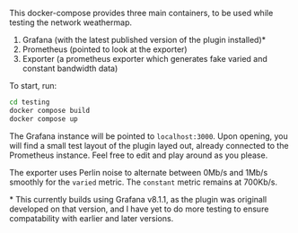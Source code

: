 This docker-compose provides three main containers, to be used while testing the network weathermap.

1. Grafana (with the latest published version of the plugin installed)*
2. Prometheus (pointed to look at the exporter)
3. Exporter (a prometheus exporter which generates fake varied and constant bandwidth data)

To start, run:

```bash
cd testing
docker compose build
docker compose up
```

The Grafana instance will be pointed to `localhost:3000`. Upon opening, you will find a small test layout of the plugin layed out, already connected to the Prometheus instance. Feel free to edit and play around as you please.

The exporter uses Perlin noise to alternate between 0Mb/s and 1Mb/s smoothly for the `varied` metric. The `constant` metric remains at 700Kb/s.

\* This currently builds using Grafana v8.1.1, as the plugin was originall developed on that version, and I have yet to do more testing to ensure compatability with earlier and later versions.
